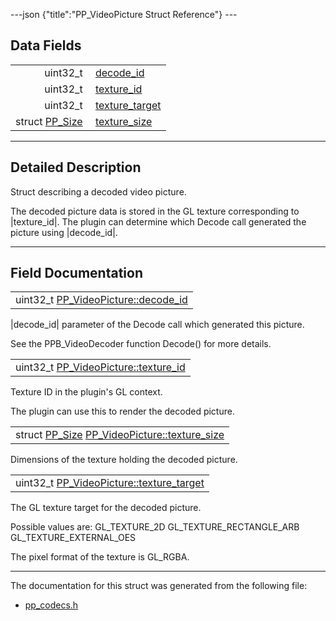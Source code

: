 ---json {"title":"PP\_VideoPicture Struct Reference"} ---

Data Fields
-----------

<table><tbody><tr class="odd"><td style="text-align: right;">uint32_t </td><td><a href="/docs/native-client/pepper_beta/c/struct_p_p___video_picture__0__1#a5745b95f0df115201c6ac1eab564cf2e" class="el">decode_id</a></td></tr><tr class="even"><td style="text-align: right;">uint32_t </td><td><a href="/docs/native-client/pepper_beta/c/struct_p_p___video_picture__0__1#a8ee7a6fdddbf71d429a16f7779af6f0f" class="el">texture_id</a></td></tr><tr class="odd"><td style="text-align: right;">uint32_t </td><td><a href="/docs/native-client/pepper_beta/c/struct_p_p___video_picture__0__1#af73723a3d48c5b8ae027826dccfdc88c" class="el">texture_target</a></td></tr><tr class="even"><td style="text-align: right;">struct <a href="/docs/native-client/pepper_beta/c/struct_p_p___size/" class="el">PP_Size</a> </td><td><a href="/docs/native-client/pepper_beta/c/struct_p_p___video_picture__0__1#aeed32ff6cc3c52d51b0a5179904e5676" class="el">texture_size</a></td></tr></tbody></table>

------------------------------------------------------------------------

<span id="details" class="anchor" style="margin: 0;"></span>

Detailed Description
--------------------

Struct describing a decoded video picture.

The decoded picture data is stored in the GL texture corresponding to |texture\_id|. The plugin can determine which Decode call generated the picture using |decode\_id|.

------------------------------------------------------------------------

Field Documentation
-------------------

<span id="a5745b95f0df115201c6ac1eab564cf2e" class="anchor" style="margin: 0;"></span>

<table><tbody><tr class="odd"><td>uint32_t <a href="/docs/native-client/pepper_beta/c/struct_p_p___video_picture__0__1#a5745b95f0df115201c6ac1eab564cf2e" class="el">PP_VideoPicture::decode_id</a></td></tr></tbody></table>

|decode\_id| parameter of the Decode call which generated this picture.

See the PPB\_VideoDecoder function Decode() for more details.

<span id="a8ee7a6fdddbf71d429a16f7779af6f0f" class="anchor" style="margin: 0;"></span>

<table><tbody><tr class="odd"><td>uint32_t <a href="/docs/native-client/pepper_beta/c/struct_p_p___video_picture__0__1#a8ee7a6fdddbf71d429a16f7779af6f0f" class="el">PP_VideoPicture::texture_id</a></td></tr></tbody></table>

Texture ID in the plugin's GL context.

The plugin can use this to render the decoded picture.

<span id="aeed32ff6cc3c52d51b0a5179904e5676" class="anchor" style="margin: 0;"></span>

<table><tbody><tr class="odd"><td>struct <a href="/docs/native-client/pepper_beta/c/struct_p_p___size/" class="el">PP_Size</a> <a href="/docs/native-client/pepper_beta/c/struct_p_p___video_picture__0__1#aeed32ff6cc3c52d51b0a5179904e5676" class="el">PP_VideoPicture::texture_size</a></td></tr></tbody></table>

Dimensions of the texture holding the decoded picture.

<span id="af73723a3d48c5b8ae027826dccfdc88c" class="anchor" style="margin: 0;"></span>

<table><tbody><tr class="odd"><td>uint32_t <a href="/docs/native-client/pepper_beta/c/struct_p_p___video_picture__0__1#af73723a3d48c5b8ae027826dccfdc88c" class="el">PP_VideoPicture::texture_target</a></td></tr></tbody></table>

The GL texture target for the decoded picture.

Possible values are: GL\_TEXTURE\_2D GL\_TEXTURE\_RECTANGLE\_ARB GL\_TEXTURE\_EXTERNAL\_OES

The pixel format of the texture is GL\_RGBA.

------------------------------------------------------------------------

The documentation for this struct was generated from the following file:

-   <a href="/docs/native-client/pepper_beta/c/pp__codecs_8h/" class="el">pp_codecs.h</a>
